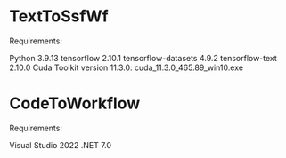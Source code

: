 # TextToSsfWf

Requirements:

Python 3.9.13
tensorflow 2.10.1
tensorflow-datasets 4.9.2
tensorflow-text 2.10.0
Cuda Toolkit version 11.3.0: cuda_11.3.0_465.89_win10.exe





# CodeToWorkflow

Requirements:

Visual Studio 2022
.NET 7.0
